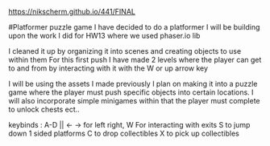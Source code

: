 https://nikscherm.github.io/441/FINAL

#Platformer puzzle game
I have decided to do a platformer
I will be building upon the work I did for HW13 where we used phaser.io lib

I cleaned it up by organizing it into scenes and creating objects to use within them
For this first push I have made 2 levels where the player can get to and from by interacting with it with the W or up arrow key


I will be using the assets I made previously
I plan on making it into a puzzle game where the player must push specific objects into certain locations.
I will also incorporate simple minigames within that the player must complete to unlock chests ect..

keybinds : 
A-D || <- -> for left right,
W For interacting with exits
S to jump down 1 sided platforms
C to drop collectibles
X to pick up collectibles

